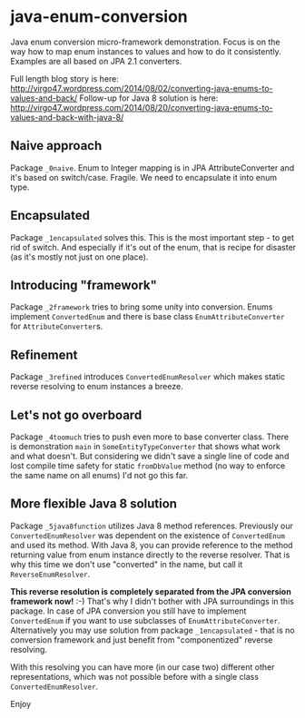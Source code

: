 java-enum-conversion
====================

Java enum conversion micro-framework demonstration. Focus is on the way how to map enum instances to
values and how to do it consistently. Examples are all based on JPA 2.1 converters.

Full length blog story is here: http://virgo47.wordpress.com/2014/08/02/converting-java-enums-to-values-and-back/
Follow-up for Java 8 solution is here: http://virgo47.wordpress.com/2014/08/20/converting-java-enums-to-values-and-back-with-java-8/

## Naive approach

Package `_0naive`. Enum to Integer mapping is in JPA AttributeConverter and it's based on switch/case.
Fragile. We need to encapsulate it into enum type.

## Encapsulated

Package `_1encapsulated` solves this. This is the most important step - to get rid of switch. And
especially if it's out of the enum, that is recipe for disaster (as it's mostly not just on one place).

## Introducing "framework"

Package `_2framework` tries to bring some unity into conversion. Enums implement `ConvertedEnum`
and there is base class `EnumAttributeConverter` for `AttributeConverter`s.

## Refinement

Package `_3refined` introduces `ConvertedEnumResolver` which makes static reverse resolving to
enum instances a breeze.

## Let's not go overboard

Package `_4toomuch` tries to push even more to base converter class. There is demonstration
`main` in `SomeEntityTypeConverter` that shows what work and what doesn't. But considering we didn't
save a single line of code and lost compile time safety for static `fromDbValue` method (no way
to enforce the same name on all enums) I'd not go this far.

## More flexible Java 8 solution

Package `_5java8function` utilizes Java 8 method references. Previously our `ConvertedEnumResolver`
was dependent on the existence of `ConvertedEnum` and used its method. With Java 8, you can provide
reference to the method returning value from enum instance directly to the reverse resolver. That is
why this time we don't use "converted" in the name, but call it `ReverseEnumResolver`.

**This reverse resolution is completely separated from the JPA conversion framework now!** :-) That's why
I didn't bother with JPA surroundings in this package. In case of JPA conversion you still have to implement
`ConvertedEnum` if you want to use subclasses of `EnumAttributeConverter`. Alternatively you may use solution
from package `_1encapsulated` - that is no conversion framework and just benefit from "componentized"
reverse resolving.

With this resolving you can have more (in our case two) different other representations, which was not
possible before with a single class `ConvertedEnumResolver`.

Enjoy